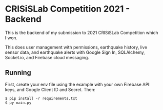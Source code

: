 # CRISiSLab Competition 2021 - Backend

This is the backend of my submission to 2021 CRISiSLab Competition which I won.

This does user management with permissions, earthquake history, live sensor
data, and earthquake alerts with Google Sign In, SQLAlchemy, Socket.io, and
Firebase cloud messaging.

## Running

First, create your env file using the example with your own Firebase API keys,
and Google Client ID and Secret. Then:

```console
$ pip install -r requirements.txt
$ py main.py
```
